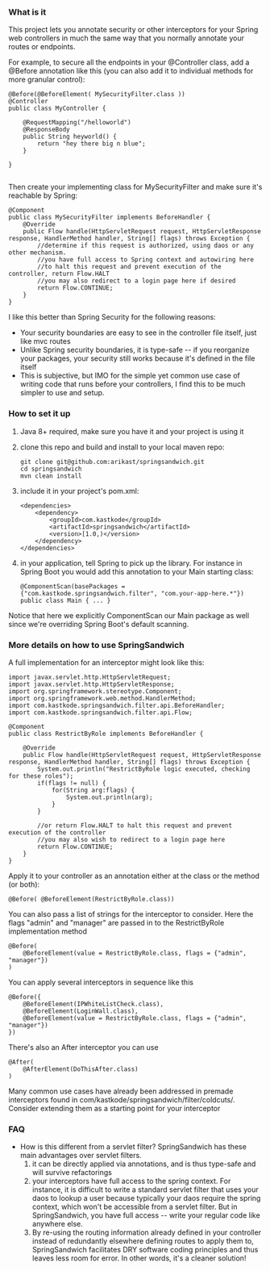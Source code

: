 ### What is it

This project lets you annotate security or other interceptors for your Spring web controllers in much the same way that you normally annotate your routes or endpoints.  

For example, to secure all the endpoints in your @Controller class, add a @Before annotation like this (you can also add it to individual methods for more granular control):

```
@Before(@BeforeElement( MySecurityFilter.class ))
@Controller
public class MyController { 

    @RequestMapping("/helloworld")
    @ResponseBody
    public String heyworld() {
        return "hey there big n blue";
    }

}
 
```

Then create your implementing class for MySecurityFilter and make sure it's reachable by Spring:

```
@Component
public class MySecurityFilter implements BeforeHandler {
    @Override
    public Flow handle(HttpServletRequest request, HttpServletResponse response, HandlerMethod handler, String[] flags) throws Exception {
        //determine if this request is authorized, using daos or any other mechanism.
        //you have full access to Spring context and autowiring here
        //to halt this request and prevent execution of the controller, return Flow.HALT 
        //you may also redirect to a login page here if desired
        return Flow.CONTINUE;
    }
}
```


I like this better than Spring Security for the following reasons:

- Your security boundaries are easy to see in the controller file itself, just like mvc routes
- Unlike Spring security boundaries, it is type-safe -- if you reorganize your packages, your security still works because it's defined in the file itself
- This is subjective, but IMO for the simple yet common use case of writing code that runs before your controllers, I find this to be much simpler to use and setup.

### How to set it up

1. Java 8+ required, make sure you have it and your project is using it

2. clone this repo and build and install to your local maven repo:

    ```
    git clone git@github.com:arikast/springsandwich.git
    cd springsandwich
    mvn clean install
    ```

3. include it in your project's pom.xml:

    ```
    <dependencies>
        <dependency>
            <groupId>com.kastkode</groupId>
            <artifactId>springsandwich</artifactId>
            <version>[1.0,)</version>
        </dependency>
    </dependencies>
    ```

4. in your application, tell Spring to pick up the library. For instance in Spring Boot you would add this annotation to your Main starting class:

    ```
    @ComponentScan(basePackages = {"com.kastkode.springsandwich.filter", "com.your-app-here.*"})
    public class Main { ... }
    ```

Notice that here we explicitly ComponentScan our Main package as well since we're overriding Spring Boot's default scanning.


### More details on how to use SpringSandwich

A full implementation for an interceptor might look like this:
    
```
import javax.servlet.http.HttpServletRequest;
import javax.servlet.http.HttpServletResponse;
import org.springframework.stereotype.Component;
import org.springframework.web.method.HandlerMethod;
import com.kastkode.springsandwich.filter.api.BeforeHandler;
import com.kastkode.springsandwich.filter.api.Flow;

@Component
public class RestrictByRole implements BeforeHandler {

    @Override
    public Flow handle(HttpServletRequest request, HttpServletResponse response, HandlerMethod handler, String[] flags) throws Exception {
        System.out.println("RestrictByRole logic executed, checking for these roles");
        if(flags != null) {
            for(String arg:flags) {
                System.out.println(arg);
            }
        }

        //or return Flow.HALT to halt this request and prevent execution of the controller
        //you may also wish to redirect to a login page here
        return Flow.CONTINUE;
    }
}
```

Apply it to your controller as an annotation either at the class or the method (or both):

```
@Before( @BeforeElement(RestrictByRole.class))
```

You can also pass a list of strings for the interceptor to consider.  Here the flags "admin" and "manager" are passed in to the RestrictByRole implementation method

```
@Before(
    @BeforeElement(value = RestrictByRole.class, flags = {"admin", "manager"})
)
```


You can apply several interceptors in sequence like this

```
@Before({
    @BeforeElement(IPWhiteListCheck.class),
    @BeforeElement(LoginWall.class),
    @BeforeElement(value = RestrictByRole.class, flags = {"admin", "manager"})
})
```

There's also an After interceptor you can use

```
@After(
    @AfterElement(DoThisAfter.class)
)
```

Many common use cases have already been addressed in premade interceptors found in com/kastkode/springsandwich/filter/coldcuts/.  Consider extending them as a starting point for your interceptor


### FAQ

- How is this different from a servlet filter?
    SpringSandwich has these main advantages over servlet filters. 
    1. it can be directly applied via annotations, and is thus type-safe and will survive refactorings
    2. your interceptors have full access to the spring context.  For instance, it is difficult to write a standard servlet filter that uses your daos to lookup a user because typically your daos require the spring context, which won't be accessible from a servlet filter.  But in SpringSandwich, you have full access -- write your regular code like anywhere else.
    3. By re-using the routing information already defined in your controller instead of redundantly elsewhere defining routes to apply them to, SpringSandwich facilitates DRY software coding principles and thus leaves less room for error.  In other words, it's a cleaner solution!



